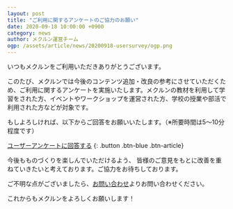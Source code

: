 ```yaml
---
layout: post
title: "ご利用に関するアンケートのご協力のお願い"
date: 2020-09-18 10:00:00 +0900
category: news
author: メクルン運営チーム
ogp: /assets/article/news/20200918-usersurvey/ogp.png
---
```

いつもメクルンをご利用いただきありがとうございます。

このたび、メクルンでは今後のコンテンツ追加・改良の参考にさせていただくため、ご利用に関するアンケートを実施いたします。メクルンの教材を利用して学習をされた方、イベントやワークショップを運営された方、学校の授業や部活で利用された方などが対象です。

もしよろしければ、以下からご回答をお願いいたします。（※所要時間は5〜10分程度です）

[ユーザーアンケートに回答する](https://docs.google.com/forms/d/e/1FAIpQLScPTiOPh8X9CXE1oPsYEZMWZUPOIPiFapidmYEyt5gmerKkhQ/viewform?usp=sf_link)
{: .button .btn-blue .btn-article}

今後もものづくりを楽しんでいただけるよう、 皆様のご意見をもとに改善を重ねていきたいと考えております。ご協力をお待ちしております。

ご不明な点がございましたら、[お問い合わせ](/contact/)よりお問い合わせください。

これからもメクルンをよろしくお願いします！
